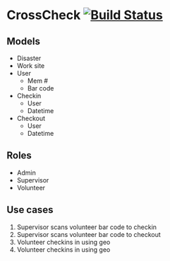 # CrossCheck [![Build Status](https://travis-ci.org/yohanmishkin/crosscheck.svg?branch=master)](https://travis-ci.org/yohanmishkin/crosscheck)

## Models
* Disaster
* Work site
* User
	* Mem #
	* Bar code
* Checkin
	* User
	* Datetime
* Checkout
	* User
	* Datetime

## Roles
* Admin
* Supervisor
* Volunteer

## Use cases
1. Supervisor scans volunteer bar code to checkin
2. Supervisor scans volunteer bar code to checkout
3. Volunteer checkins in using geo
4. Volunteer checkins in using geo